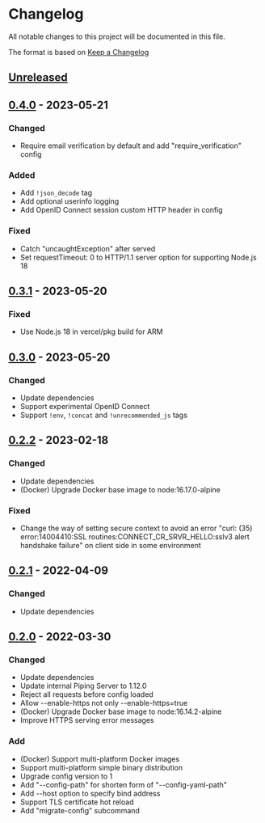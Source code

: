 # Changelog
All notable changes to this project will be documented in this file.

The format is based on [Keep a Changelog](http://keepachangelog.com/en/1.0.0/)

## [Unreleased]

## [0.4.0] - 2023-05-21
### Changed
* Require email verification by default and add "require_verification" config

### Added
* Add `!json_decode` tag
* Add optional userinfo logging
* Add OpenID Connect session custom HTTP header in config

### Fixed
* Catch "uncaughtException" after served
* Set requestTimeout: 0 to HTTP/1.1 server option for supporting Node.js 18

## [0.3.1] - 2023-05-20
### Fixed
* Use Node.js 18 in vercel/pkg build for ARM

## [0.3.0] - 2023-05-20
### Changed
* Update dependencies
* Support experimental OpenID Connect
* Support `!env`, `!concat` and `!unrecommended_js` tags

## [0.2.2] - 2023-02-18
### Changed
* Update dependencies
* (Docker) Upgrade Docker base image to node:16.17.0-alpine

### Fixed
* Change the way of setting secure context to avoid an error "curl: (35) error:14004410:SSL routines:CONNECT_CR_SRVR_HELLO:sslv3 alert handshake failure" on client side in some environment

## [0.2.1] - 2022-04-09
### Changed
* Update dependencies

## [0.2.0] - 2022-03-30
### Changed
* Update dependencies
* Update internal Piping Server to 1.12.0
* Reject all requests before config loaded 
* Allow --enable-https not only --enable-https=true
* (Docker) Upgrade Docker base image to node:16.14.2-alpine
* Improve HTTPS serving error messages

### Add
* (Docker) Support multi-platform Docker images
* Support multi-platform simple binary distribution
* Upgrade config version to 1
* Add "--config-path" for shorten form of "--config-yaml-path"
* Add --host option to specify bind address
* Support TLS certificate hot reload
* Add "migrate-config" subcommand

[Unreleased]: https://github.com/nwtgck/rich-piping-server/compare/v0.4.0...HEAD
[0.4.0]: https://github.com/nwtgck/rich-piping-server/compare/v0.3.1...v0.4.0
[0.3.1]: https://github.com/nwtgck/rich-piping-server/compare/v0.3.0...v0.3.1
[0.3.0]: https://github.com/nwtgck/rich-piping-server/compare/v0.2.2...v0.3.0
[0.2.2]: https://github.com/nwtgck/rich-piping-server/compare/v0.2.1...v0.2.2
[0.2.1]: https://github.com/nwtgck/rich-piping-server/compare/v0.2.0...v0.2.1
[0.2.0]: https://github.com/nwtgck/rich-piping-server/compare/v0.1.2...v0.2.0
